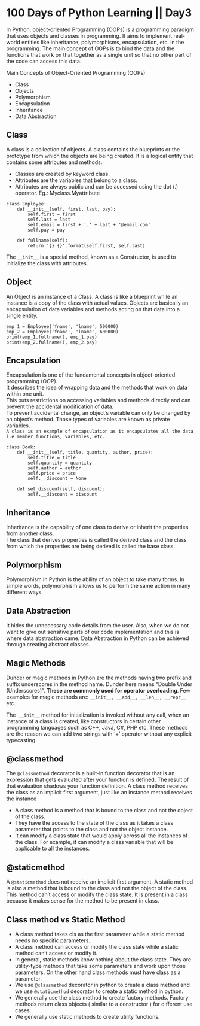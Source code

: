# 100 Days of Python Learning || Day3

In Python, object-oriented Programming (OOPs) is a programming paradigm that uses objects and classes in programming. It aims to implement real-world entities like inheritance, polymorphisms, encapsulation, etc. in the programming. The main concept of OOPs is to bind the data and the functions that work on that together as a single unit so that no other part of the code can access this data.

Main Concepts of Object-Oriented Programming (OOPs)

- Class
- Objects
- Polymorphism
- Encapsulation
- Inheritance
- Data Abstraction

## Class

A class is a collection of objects. A class contains the blueprints or the prototype from which the objects are being created. It is a logical entity that contains some attributes and methods.

- Classes are created by keyword class.
- Attributes are the variables that belong to a class.
- Attributes are always public and can be accessed using the dot (.) operator. Eg.: Myclass.Myattribute

```
class Employee:
    def __init__(self, first, last, pay):
        self.first = first
        self.last = last
        self.email = first + '.' + last + '@email.com'
        self.pay = pay

    def fullname(self):
        return '{} {}'.format(self.first, self.last)
```

The `__init__` is a special method, known as a Constructor, is used to initialize the class with attributes.

## Object

An Object is an instance of a Class. A class is like a blueprint while an instance is a copy of the class with actual values. Objects are basically an encapsulation of data variables and methods acting on that data into a single entity.

```
emp_1 = Employee('fname', 'lname', 500000)
emp_2 = Employee('fname', 'lname', 600000)
print(emp_1.fullname(), emp_1.pay)
print(emp_2.fullname(), emp_2.pay)
```

## Encapsulation

Encapsulation is one of the fundamental concepts in object-oriented programming (OOP).\
It describes the idea of wrapping data and the methods that work on data within one unit.\
This puts restrictions on accessing variables and methods directly and can prevent the accidental modification of data.\
To prevent accidental change, an object’s variable can only be changed by an object’s method. Those types of variables are known as private variables.\
`A class is an example of encapsulation as it encapsulates all the data i.e member functions, variables, etc.`

```
class Book:
    def __init__(self, title, quantity, author, price):
        self.title = title
        self.quantity = quantity
        self.author = author
        self.price = price
        self.__discount = None

    def set_discount(self, discount):
        self.__discount = discount

```

## Inheritance

Inheritance is the capability of one class to derive or inherit the properties from another class.\
The class that derives properties is called the derived class and the class from which the properties are being derived is called the base class.

## Polymorphism

Polymorphism in Python is the ability of an object to take many forms. In simple words, polymorphism allows us to perform the same action in many different ways.

## Data Abstraction

It hides the unnecessary code details from the user. Also, when we do not want to give out sensitive parts of our code implementation and this is where data abstraction came.
Data Abstraction in Python can be achieved through creating abstract classes.

## Magic Methods

Dunder or magic methods in Python are the methods having two prefix and suffix underscores in the method name. Dunder here means “Double Under (Underscores)”. **These are commonly used for operator overloading**. Few examples for magic methods are: `__init__, __add__, __len__, __repr__` etc.

The` __init__` method for initialization is invoked without any call, when an instance of a class is created, like constructors in certain other programming languages such as C++, Java, C#, PHP etc. These methods are the reason we can add two strings with ‘+’ operator without any explicit typecasting.

## @classmethod

The `@classmethod` decorator is a built-in function decorator that is an expression that gets evaluated after your function is defined. The result of that evaluation shadows your function definition. A class method receives the class as an implicit first argument, just like an instance method receives the instance

- A class method is a method that is bound to the class and not the object of the class.
- They have the access to the state of the class as it takes a class parameter that points to the class and not the object instance.
- It can modify a class state that would apply across all the instances of the class. For example, it can modify a class variable that will be applicable to all the instances.

## @staticmethod

A `@staticmethod` does not receive an implicit first argument. A static method is also a method that is bound to the class and not the object of the class. This method can’t access or modify the class state. It is present in a class because it makes sense for the method to be present in class.

## Class method vs Static Method

- A class method takes cls as the first parameter while a static method needs no specific parameters.
- A class method can access or modify the class state while a static method can’t access or modify it.
- In general, static methods know nothing about the class state. They are utility-type methods that take some parameters and work upon those parameters. On the other hand class methods must have class as a parameter.
- We use `@classmethod` decorator in python to create a class method and we use `@staticmethod` decorator to create a static method in python.
- We generally use the class method to create factory methods. Factory methods return class objects ( similar to a constructor ) for different use cases.
- We generally use static methods to create utility functions.
